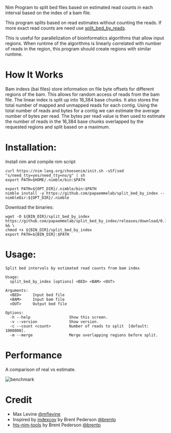 Nim Program to split bed files based on estimated read counts in each interval based on the index of a bam file.

This program splits based on read estimates without counting the reads.
If more exact read counts are need use [split_bed_by_reads](https://github.com/papaemmelab/split_bed_by_reads).

This is useful for parallelization of bioinformatics algorithms that allow input regions.
When runtime of the algorithms is linearly correlated with number of reads in the region,
this program should create regions with similar runtime.

# How It Works

Bam indexs (bai files) store information on file byte offsets for different regions of the bam.
This allows for random access of reads from the bam file. The linear index is split up into 16,384 base chunks.
It also stores the total number of mapped and unmapped reads for each contig. Using the total number of reads and bytes for a contig we can estimate the average number of bytes per read.
The bytes per read value is then used to estimate the number of reads in the 16,384 base chunks overlapped by the requested regions and split based on a maximum.

# Installation:

Install nim and compile nim script

```
curl https://nim-lang.org/choosenim/init.sh -sSf|sed "s/need_tty=yes/need_tty=no/g" | sh
export PATH=$HOME/.nimble/bin:$PATH

export PATH=${OPT_DIR}/.nimble/bin:$PATH
nimble install -y https://github.com/papaemmelab/split_bed_by_index --nimbleDir:${OPT_DIR}/.nimble
```

Download the binaries:

```
wget -O ${BIN_DIR}/split_bed_by_index https://github.com/papaemmelab/split_bed_by_index/releases/download/0.1.0/split_bed_by_index && \
chmod +x ${BIN_DIR}/split_bed_by_index
export PATH=${BIN_DIR}:$PATH
```

# Usage:

```
Split bed intervals by estimated read counts from bam index

Usage:
  split_bed_by_index [options] <BED> <BAM> <OUT>

Arguments:
  <BED>     Input bed file
  <BAM>     Input bam file
  <OUT>     Output bed file

Options:
  -h --help                 Show this screen.
  -v --version              Show version.
  -c --count <count>        Number of reads to split  [default: 1000000].
  -m --merge                Merge overlapping regions before split.
```

# Performance

A comparison of real vs estimate.

![benchmark](https://user-images.githubusercontent.com/7906289/141524002-b88fa0fb-ef5f-4e6b-88cf-c3b33681ab4e.png)


# Credit
* Max Levine [@mflevine](https://github.com/mflevine)
* Inspired by [indexcov](https://github.com/brentp/goleft/tree/master/indexcov) by Brent Pederson [@brentp](https://github.com/brentp)
* [hts-nim-tools](https://github.com/brentp/hts-nim-tools) by Brent Pederson [@brentp](https://github.com/brentp)
